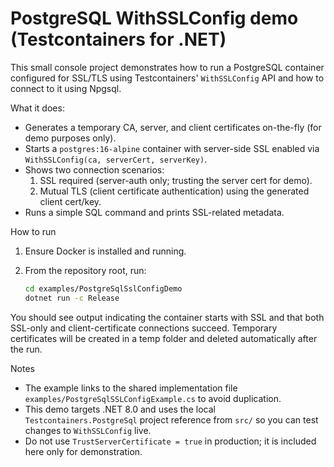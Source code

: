 # PostgreSQL WithSSLConfig demo (Testcontainers for .NET)

This small console project demonstrates how to run a PostgreSQL container configured for SSL/TLS using Testcontainers' `WithSSLConfig` API and how to connect to it using Npgsql.

What it does:
- Generates a temporary CA, server, and client certificates on-the-fly (for demo purposes only).
- Starts a `postgres:16-alpine` container with server-side SSL enabled via `WithSSLConfig(ca, serverCert, serverKey)`.
- Shows two connection scenarios:
  1) SSL required (server-auth only; trusting the server cert for demo).
  2) Mutual TLS (client certificate authentication) using the generated client cert/key.
- Runs a simple SQL command and prints SSL-related metadata.

How to run
1. Ensure Docker is installed and running.
2. From the repository root, run:

   ```bash
   cd examples/PostgreSqlSslConfigDemo
   dotnet run -c Release
   ```

You should see output indicating the container starts with SSL and that both SSL-only and client-certificate connections succeed. Temporary certificates will be created in a temp folder and deleted automatically after the run.

Notes
- The example links to the shared implementation file `examples/PostgreSqlSSLConfigExample.cs` to avoid duplication.
- This demo targets .NET 8.0 and uses the local `Testcontainers.PostgreSql` project reference from `src/` so you can test changes to `WithSSLConfig` live.
- Do not use `TrustServerCertificate = true` in production; it is included here only for demonstration.
